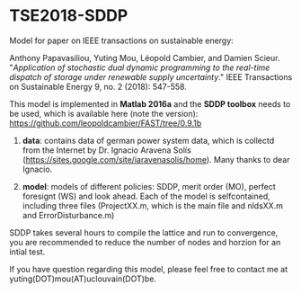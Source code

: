 # TSE2018-SDDP
Model for paper on IEEE transactions on sustainable energy: 

Anthony Papavasiliou, Yuting Mou, Léopold Cambier, and Damien Scieur. "_Application of stochastic dual dynamic programming to the real-time dispatch of storage under renewable supply uncertainty_." IEEE Transactions on Sustainable Energy 9, no. 2 (2018): 547-558.

This model is implemented in **Matlab 2016a** and the **SDDP toolbox** needs to be used, which is available here (note the version): https://github.com/leopoldcambier/FAST/tree/0.9.1b

1. **data**: contains data of german power system data, which is collectd from the Internet by Dr. Ignacio Aravena Solís (https://sites.google.com/site/iaravenasolis/home). Many thanks to dear Ignacio.

2. **model**: models of different policies: SDDP, merit order (MO), perfect foresignt (WS) and look ahead. Each of the model is selfcontained, including three files (ProjectXX.m, which is the main file and nldsXX.m and ErrorDisturbance.m)

SDDP takes several hours to compile the lattice and run to convergence, you are recommended to reduce the number of nodes and horzion for an intial test.

If you have question regarding this model, please feel free to contact me at yuting(DOT)mou(AT)uclouvain(DOT)be.
